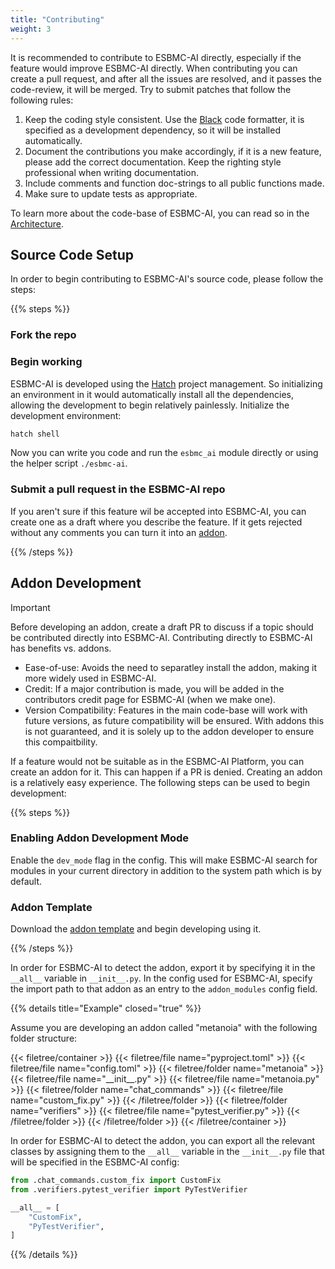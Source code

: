 ```yaml
---
title: "Contributing"
weight: 3
---
```


It is recommended to contribute to ESBMC-AI directly, especially if the feature would improve ESBMC-AI directly. When contributing you can create a pull request, and after all the issues are resolved, and it passes the code-review, it will be merged. Try to submit patches that follow the following rules:

1. Keep the coding style consistent. Use the [Black](https://pypi.org/project/black/) code formatter, it is specified as a development dependency, so it will be installed automatically.
2. Document the contributions you make accordingly, if it is a new feature, please add the correct documentation. Keep the righting style professional when writing documentation.
3. Include comments and function doc-strings to all public functions made.
4. Make sure to update tests as appropriate.

To learn more about the code-base of ESBMC-AI, you can read so in the [Architecture](/docs/architecture).

## Source Code Setup

In order to begin contributing to ESBMC-AI's source code, please follow the steps:

{{% steps %}}

### Fork the repo

### Begin working

ESBMC-AI is developed using the [Hatch](https://hatch.pypa.io/latest/) project management. So initializing an environment in it would automatically install all the dependencies, allowing the development to begin relatively painlessly. Initialize the development environment:

```sh
hatch shell
```

Now you can write you code and run the `esbmc_ai` module directly or using the helper script `./esbmc-ai`.

### Submit a pull request in the ESBMC-AI repo

If you aren't sure if this feature wil be accepted into ESBMC-AI, you can create one as a draft where you describe the feature. If it gets rejected without any comments you can turn it into an [addon](#addon-development).

{{% /steps %}}

## Addon Development

> [!IMPORTANT]
> Before developing an addon, create a draft PR to discuss if a topic should be contributed directly into ESBMC-AI. Contributing directly to ESBMC-AI has benefits vs. addons.
>* Ease-of-use: Avoids the need to separatley install the addon, making it more widely used in ESBMC-AI.
>* Credit: If a major contribution is made, you will be added in the contributors credit page for ESBMC-AI (when we make one).
>* Version Compatibility: Features in the main code-base will work with future versions, as future compatibility will be ensured. With addons this is not guaranteed, and it is solely up to the addon developer to ensure this compaitbility.

If a feature would not be suitable as in the ESBMC-AI Platform, you can create an addon for it. This can happen if a PR is denied. Creating an addon is a relatively easy experience. The following steps can be used to begin development:

{{% steps %}}

### Enabling Addon Development Mode

Enable the `dev_mode` flag in the config. This will make ESBMC-AI search for modules in your current directory in addition to the system path which is by default.

### Addon Template

Download the [addon template](https://github.com/Yiannis128/esbmc_ai_addon_template) and begin developing using it.

{{% /steps %}}

In order for ESBMC-AI to detect the addon, export it by specifying it in the `__all__` variable in `__init__.py`. In the config used for ESBMC-AI, specify the import path to that addon as an entry to the `addon_modules` config field.

{{% details title="Example" closed="true" %}}

Assume you are developing an addon called "metanoia" with the following folder structure:

{{< filetree/container >}}
    {{< filetree/file name="pyproject.toml" >}}
    {{< filetree/file name="config.toml" >}}
    {{< filetree/folder name="metanoia" >}}
        {{< filetree/file name="\_\_init\_\_.py" >}}
        {{< filetree/file name="metanoia.py" >}}
        {{< filetree/folder name="chat_commands" >}}
            {{< filetree/file name="custom_fix.py" >}}
        {{< /filetree/folder >}}
        {{< filetree/folder name="verifiers" >}}
            {{< filetree/file name="pytest_verifier.py" >}}
        {{< /filetree/folder >}}
    {{< /filetree/folder >}}
{{< /filetree/container >}}

In order for ESBMC-AI to detect the addon, you can export all the relevant classes by assigning them to the `__all__` variable in the `__init__.py` file that will be specified in the ESBMC-AI config:

```py {filename="metanoia/__init__.py"}
from .chat_commands.custom_fix import CustomFix
from .verifiers.pytest_verifier import PyTestVerifier

__all__ = [
    "CustomFix",
    "PyTestVerifier",
]
```

{{% /details %}}
